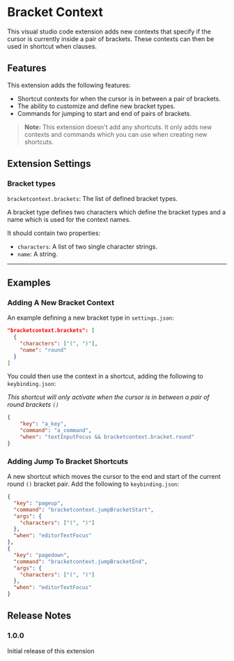# Bracket Context

This visual studio code extension adds new contexts that specify if the cursor is currently inside a pair of brackets.
These contexts can then be used in shortcut when clauses.

## Features

This extension adds the following features:

-   Shortcut contexts for when the cursor is in between a pair of brackets.
-   The ability to customize and define new bracket types.
-   Commands for jumping to start and end of pairs of brackets.

> **Note:** This extension doesn't add any shortcuts. It only adds new contexts and commands which you can use when creating new shortcuts.

## Extension Settings

### Bracket types

`bracketcontext.brackets`: The list of defined bracket types.

A bracket type defines two characters which define the bracket types and a name which is used for the context names.

It should contain two properties:

-   `characters`: A list of two single character strings.
-   `name`: A string.

---

## Examples

### Adding A New Bracket Context

An example defining a new bracket type in `settings.json`:

```json
"bracketcontext.brackets": [
  {
    "characters": ["(", ")"],
    "name": "round"
  }
]
```

You could then use the context in a shortcut, adding the following to `keybinding.json`:

_This shortcut will only activate when the cursor is in between a pair of round brackets `()`_

```json
{
    "key": "a_key",
    "command": "a_command",
    "when": "textInputFocus && bracketcontext.bracket.round"
}
```

### Adding Jump To Bracket Shortcuts

A new shortcut which moves the cursor to the end and start of the current round `()` bracket pair.
Add the following to `keybinding.json`:

```json
{
  "key": "pageup",
  "command": "bracketcontext.jumpBracketStart",
  "args": {
    "characters": ["(", ")"]
  },
  "when": "editorTextFocus"
},
{
  "key": "pagedown",
  "command": "bracketcontext.jumpBracketEnd",
  "args": {
    "characters": ["(", ")"]
  },
  "when": "editorTextFocus"
}
```

## Release Notes

### 1.0.0

Initial release of this extension
